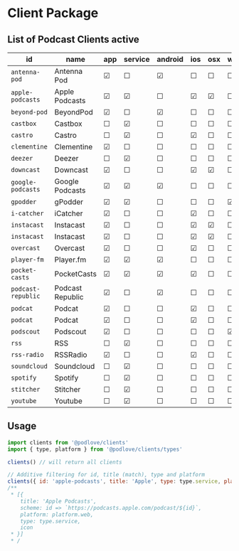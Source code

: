 # Client Package

## List of Podcast Clients active

| id                    | name                | app  | service  | android | ios | osx | windows | unix | web |
|-----------------------|---------------------|------|----------|---------|-----|-----|---------|------|-----|
| `antenna-pod`         | Antenna Pod         |  ☑   | ☐        | ☑       | ☐   | ☐   | ☐       | ☐    | ☐   |
| `apple-podcasts`      | Apple Podcasts      |  ☑   | ☑        | ☐       | ☑   | ☑   | ☐       | ☐    | ☑   |
| `beyond-pod`          | BeyondPod           |  ☑   | ☐        | ☑       | ☐   | ☐   | ☐       | ☐    | ☐   |
| `castbox`             | Castbox             |  ☐   | ☑        | ☐       | ☐   | ☐   | ☐       | ☐    | ☑   |
| `castro`              | Castro              |  ☐   | ☑        | ☐       | ☑   | ☐   | ☐       | ☐    | ☐   |
| `clementine`          | Clementine          |  ☑   | ☐        | ☐       | ☐   | ☐   | ☐       | ☐    | ☑   |
| `deezer`              | Deezer              |  ☐   | ☑        | ☐       | ☐   | ☐   | ☐       | ☐    | ☑   |
| `downcast`            | Downcast            |  ☑   | ☐        | ☐       | ☑   | ☑   | ☐       | ☐    | ☐   |
| `google-podcasts`     | Google Podcasts     |  ☑   | ☑        | ☑       | ☐   | ☐   | ☐       | ☐    | ☑   |
| `gpodder`             | gPodder             |  ☑   | ☑        | ☐       | ☐   | ☐   | ☑       | ☑    | ☑   |
| `i-catcher`           | iCatcher            |  ☑   | ☐        | ☐       | ☑   | ☐   | ☐       | ☐    | ☐   |
| `instacast`           | Instacast           |  ☑   | ☐        | ☐       | ☑   | ☑   | ☐       | ☐    | ☐   |
| `instacast`           | Instacast           |  ☑   | ☐        | ☐       | ☑   | ☑   | ☐       | ☐    | ☐   |
| `overcast`            | Overcast            |  ☑   | ☐        | ☐       | ☑   | ☐   | ☐       | ☐    | ☐   |
| `player-fm`           | Player.fm           |  ☑   | ☑        | ☑       | ☐   | ☐   | ☐       | ☐    | ☑   |
| `pocket-casts`        | PocketCasts         |  ☑   | ☑        | ☑       | ☑   | ☐   | ☐       | ☐    | ☑   |
| `podcast-republic`    | Podcast Republic    |  ☑   | ☐        | ☑       | ☐   | ☐   | ☐       | ☐    | ☐   |
| `podcat`              | Podcat              |  ☑   | ☐        | ☐       | ☑   | ☐   | ☐       | ☐    | ☐   |
| `podcat`              | Podcat              |  ☑   | ☐        | ☐       | ☑   | ☐   | ☐       | ☐    | ☐   |
| `podscout`            | Podscout            |  ☑   | ☐        | ☐       | ☐   | ☐   | ☑       | ☐    | ☐   |
| `rss`                 | RSS                 |  ☐   | ☑        | ☐       | ☐   | ☐   | ☐       | ☐    | ☑   |
| `rss-radio`           | RSSRadio            |  ☑   | ☐        | ☐       | ☑   | ☐   | ☐       | ☐    | ☐   |
| `soundcloud`          | Soundcloud          |  ☐   | ☑        | ☐       | ☐   | ☐   | ☐       | ☐    | ☑   |
| `spotify`             | Spotify             |  ☐   | ☑        | ☐       | ☐   | ☐   | ☐       | ☐    | ☑   |
| `stitcher`            | Stitcher            |  ☐   | ☑        | ☐       | ☐   | ☐   | ☐       | ☐    | ☑   |
| `youtube`             | Youtube             |  ☐   | ☑        | ☐       | ☐   | ☐   | ☐       | ☐    | ☑   |

## Usage

```javascript
import clients from '@podlove/clients'
import { type, platform } from '@podlove/clients/types'

clients() // will return all clients

// Additive filtering for id, title (match), type and platform
clients({ id: 'apple-podcasts', title: 'Apple', type: type.service, platform: platform.web })
/**
 * [{
    title: 'Apple Podcasts',
    scheme: id => `https://podcasts.apple.com/podcast/${id}`,
    platform: platform.web,
    type: type.service,
    icon
 * }] 
 * / 
```
